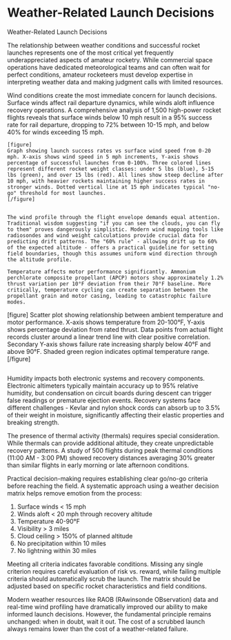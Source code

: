 # Weather-Related Launch Decisions

Weather-Related Launch Decisions

The relationship between weather conditions and successful rocket launches represents one of the most critical yet frequently underappreciated aspects of amateur rocketry. While commercial space operations have dedicated meteorological teams and can often wait for perfect conditions, amateur rocketeers must develop expertise in interpreting weather data and making judgment calls with limited resources.

Wind conditions create the most immediate concern for launch decisions. Surface winds affect rail departure dynamics, while winds aloft influence recovery operations. A comprehensive analysis of 1,500 high-power rocket flights reveals that surface winds below 10 mph result in a 95% success rate for rail departure, dropping to 72% between 10-15 mph, and below 40% for winds exceeding 15 mph.

```
[figure]
Graph showing launch success rates vs surface wind speed from 0-20 mph. X-axis shows wind speed in 5 mph increments, Y-axis shows percentage of successful launches from 0-100%. Three colored lines represent different rocket weight classes: under 5 lbs (blue), 5-15 lbs (green), and over 15 lbs (red). All lines show steep decline after 10 mph, with heavier rockets maintaining higher success rates in stronger winds. Dotted vertical line at 15 mph indicates typical "no-go" threshold for most launches.
[/figure]
```
```

The wind profile through the flight envelope demands equal attention. Traditional wisdom suggesting "if you can see the clouds, you can fly to them" proves dangerously simplistic. Modern wind mapping tools like radiosondes and wind weight calculations provide crucial data for predicting drift patterns. The "60% rule" - allowing drift up to 60% of the expected altitude - offers a practical guideline for setting field boundaries, though this assumes uniform wind direction through the altitude profile.

Temperature affects motor performance significantly. Ammonium perchlorate composite propellant (APCP) motors show approximately 1.2% thrust variation per 10°F deviation from their 70°F baseline. More critically, temperature cycling can create separation between the propellant grain and motor casing, leading to catastrophic failure modes.

```
[figure]
Scatter plot showing relationship between ambient temperature and motor performance. X-axis shows temperature from 20-100°F, Y-axis shows percentage deviation from rated thrust. Data points from actual flight records cluster around a linear trend line with clear positive correlation. Secondary Y-axis shows failure rate increasing sharply below 40°F and above 90°F. Shaded green region indicates optimal temperature range.
[/figure]
```
```

Humidity impacts both electronic systems and recovery components. Electronic altimeters typically maintain accuracy up to 95% relative humidity, but condensation on circuit boards during descent can trigger false readings or premature ejection events. Recovery systems face different challenges - Kevlar and nylon shock cords can absorb up to 3.5% of their weight in moisture, significantly affecting their elastic properties and breaking strength.

The presence of thermal activity (thermals) requires special consideration. While thermals can provide additional altitude, they create unpredictable recovery patterns. A study of 500 flights during peak thermal conditions (11:00 AM - 3:00 PM) showed recovery distances averaging 30% greater than similar flights in early morning or late afternoon conditions.

Practical decision-making requires establishing clear go/no-go criteria before reaching the field. A systematic approach using a weather decision matrix helps remove emotion from the process:

1. Surface winds < 15 mph
2. Winds aloft < 20 mph through recovery altitude
3. Temperature 40-90°F
4. Visibility > 3 miles
5. Cloud ceiling > 150% of planned altitude
6. No precipitation within 10 miles
7. No lightning within 30 miles

Meeting all criteria indicates favorable conditions. Missing any single criterion requires careful evaluation of risk vs. reward, while failing multiple criteria should automatically scrub the launch. The matrix should be adjusted based on specific rocket characteristics and field conditions.

Modern weather resources like RAOB (RAwinsonde OBservation) data and real-time wind profiling have dramatically improved our ability to make informed launch decisions. However, the fundamental principle remains unchanged: when in doubt, wait it out. The cost of a scrubbed launch always remains lower than the cost of a weather-related failure.